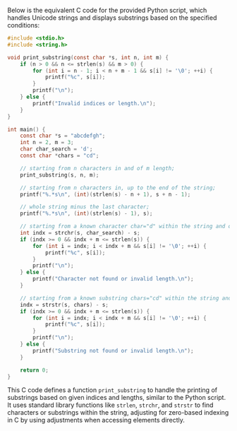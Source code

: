  Below is the equivalent C code for the provided Python script, which handles Unicode strings and displays substrings based on the specified conditions:

```c
#include <stdio.h>
#include <string.h>

void print_substring(const char *s, int n, int m) {
    if (n > 0 && n <= strlen(s) && m > 0) {
        for (int i = n - 1; i < n + m - 1 && s[i] != '\0'; ++i) {
            printf("%c", s[i]);
        }
        printf("\n");
    } else {
        printf("Invalid indices or length.\n");
    }
}

int main() {
    const char *s = "abcdefgh";
    int n = 2, m = 3;
    char char_search = 'd';
    const char *chars = "cd";

    // starting from n characters in and of m length;
    print_substring(s, n, m);

    // starting from n characters in, up to the end of the string;
    printf("%.*s\n", (int)(strlen(s) - n + 1), s + n - 1);

    // whole string minus the last character;
    printf("%.*s\n", (int)(strlen(s) - 1), s);

    // starting from a known character char="d" within the string and of m length;
    int indx = strchr(s, char_search) - s;
    if (indx >= 0 && indx + m <= strlen(s)) {
        for (int i = indx; i < indx + m && s[i] != '\0'; ++i) {
            printf("%c", s[i]);
        }
        printf("\n");
    } else {
        printf("Character not found or invalid length.\n");
    }

    // starting from a known substring chars="cd" within the string and of m length.
    indx = strstr(s, chars) - s;
    if (indx >= 0 && indx + m <= strlen(s)) {
        for (int i = indx; i < indx + m && s[i] != '\0'; ++i) {
            printf("%c", s[i]);
        }
        printf("\n");
    } else {
        printf("Substring not found or invalid length.\n");
    }

    return 0;
}
```

This C code defines a function `print_substring` to handle the printing of substrings based on given indices and lengths, similar to the Python script. It uses standard library functions like `strlen`, `strchr`, and `strstr` to find characters or substrings within the string, adjusting for zero-based indexing in C by using adjustments when accessing elements directly.
